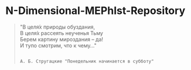 # N-Dimensional-MEPhIst-Repository
> "В целя́х природы обуздания,  
>                             В целя́х рассеять неученья Тьму  
>                                                            Берем картину мироздания – да!  
>                                                                                           И тупо смотрим, что к чему…"  
>  
>                                                                                                                        А. Б. Стругацкие "Понедельник начинается в субботу"
